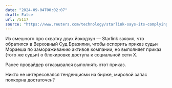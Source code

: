 ```yaml
---
date: "2024-09-04T00:02:07"
draft: False
url: /5117
source: "https://www.reuters.com/technology/starlink-says-its-complying-with-order-block-access-x-brazil-2024-09-03/"
---
```


Из смешного про схватку двух йокодзун — Starlink заявил, что обратился в Верховный Суд Бразилии, чтобы оспорить приказ судьи Мораеша по замораживанию активов компании, но выполняет приказ (того же судьи) о блокировке доступа к социальной сети X. 

Ранее провайдер отказывался выполнять этот приказ. 

Никто не интересовался тенденциями на бирже, мировой запас попкорна достаточен?
